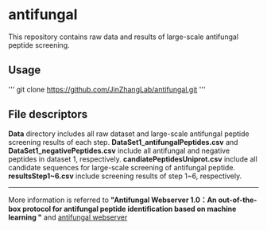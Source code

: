 # antifungal 

This repository contains raw data and results of large-scale antifungal peptide screening.  


## Usage

'''
git clone https://github.com/JinZhangLab/antifungal.git
'''

## File descriptors
**Data** directory includes all raw dataset and large-scale antifungal peptide screening results of each step.
**DataSet1_antifungalPeptides.csv** and **DataSet1_negativePeptides.csv** include all antifungal and negative peptides in dataset 1, respectively.
**candiatePeptidesUniprot.csv** include all candidate sequences for large-scale screening of antifungal peptide.
**resultsStep1~6.csv** include screening results of step 1~6, respectively.

---
More information is referred to **"Antifungal Webserver 1.0：An out-of-the-box protocol for antifungal peptide identification based on machine learning "** and [antifungal webserver](http://www.chemoinfolab.com/antifungal)
